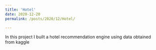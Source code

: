 ```yaml
---
title: 'Hotel'
date: 2020-12-20
permalink: /posts/2020/12/Hotel/

---
```


In this project I built a hotel recommendation engine using data obtained from kaggle

